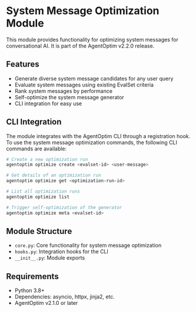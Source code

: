 # System Message Optimization Module

This module provides functionality for optimizing system messages for conversational AI. It is part of the AgentOptim v2.2.0 release.

## Features

- Generate diverse system message candidates for any user query
- Evaluate system messages using existing EvalSet criteria
- Rank system messages by performance
- Self-optimize the system message generator
- CLI integration for easy use

## CLI Integration

The module integrates with the AgentOptim CLI through a registration hook. To use the system message optimization commands, the following CLI commands are available:

```bash
# Create a new optimization run
agentoptim optimize create <evalset-id> <user-message>

# Get details of an optimization run
agentoptim optimize get <optimization-run-id>

# List all optimization runs
agentoptim optimize list

# Trigger self-optimization of the generator
agentoptim optimize meta <evalset-id>
```

## Module Structure

- `core.py`: Core functionality for system message optimization
- `hooks.py`: Integration hooks for the CLI
- `__init__.py`: Module exports

## Requirements

- Python 3.8+
- Dependencies: asyncio, httpx, jinja2, etc.
- AgentOptim v2.1.0 or later